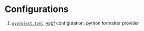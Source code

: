 # Configurations

1. [`pyproject.toml`](/py/): [yapf](https://github.com/google/yapf) configuration, python formatter provider
